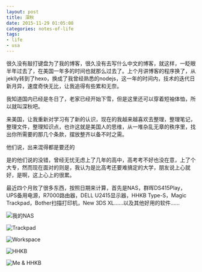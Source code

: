 ```yaml
---
layout: post
title: 深秋
date: 2015-11-29 01:05:08
categories: notes-of-life
tags:
- life
- usa
---
```


很久没有敲打键盘为了我的博客，很久没有去写什么中文的博客，就这样，一眨眼半年过去了，在美国一年多的时间也就那么过去了。上个月讲博客的程序换了，从jeklly转到了hexo，换成了我曾经熟悉的nodejs，这一年的时间内，技术的迭代日新月异，速度奇快无比，让我追得有些累和无奈。

我知道国内已经是冬日了，老家已经开始下雪，但是这里还可以穿着短袖体恤，所以就叫深秋吧。

来美国，让我重新对学习有了新的认识，现在的我越来越喜欢去整理，整理笔记，整理文件，整理知识点，也许这就是美国人的思维，从一堆杂乱无章的秩序里，找出你所需要的那几个条款，摆放整齐以备不时之需。

他们说，出来混得都是要还的

是的他们说的没错，曾经无忧无虑上了几年的高中，高考考不好也没在意，上了个大专，然而现在面对的则是，我认为是比高考还要难搞定的大学，朋友说上心就好，是啊，这上心上的很累。

最近四个月败了很多东西，按照日期来计算，首先是NAS，群晖DS415Play，UPS备用电源，R7000路由器，DELL U2415显示器，HHKB Type-S，Magic Trackpad，Bother扫描打印机，New 3DS XL……以及其他好用的软件……
<!-- more -->

![我的NAS](https://cdn.blueandhack.com/pics/autumn/2015-08-05%2018.13.21.jpg)

![Trackpad](https://cdn.blueandhack.com/pics/autumn/2015-10-28%2014.04.12.jpg)

![Workspace](https://cdn.blueandhack.com/pics/autumn/2015-11-07%2021.45.15.jpg)

![HHKB](https://cdn.blueandhack.com/pics/autumn/2015-11-17%2019.35.40.jpg)

![Me & HHKB](https://cdn.blueandhack.com/pics/autumn/2015-11-12%2017.37.57.jpg)

